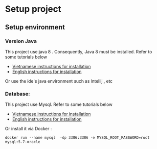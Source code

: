 # Setup project
## Setup environment
### Version Java
This project use java 8 . Consequently, Java 8 must be installed.
Refer to some tutorials below
- [Vietnamese instructions for installation](https://hocjava.com/cai-dat-java-tren-windows-10/)
- [English instructions for installation](https://phoenixnap.com/kb/install-java-windows)

Or use the ide's java environment such as Intellij , etc
### Database:
This project use Mysql. Refer to some tutorials below
- [Vietnamese instructions for installation](https://openplanning.net/10221/cai-dat-co-so-du-lieu-mysql-tren-windows)
- [English instructions for installation](https://www.freecodecamp.org/news/how-to-install-mysql-workbench-on-windows/)

Or install it via Docker :

`docker run --name mysql  -dp 3306:3306 -e MYSQL_ROOT_PASSWORD=root  mysql:5.7-oracle`


